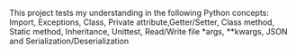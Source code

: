This project tests my understanding in the following Python concepts: Import, Exceptions, Class,
Private attribute,Getter/Setter, Class method, Static method, Inheritance, Unittest,
Read/Write file *args, **kwargs, JSON and Serialization/Deserialization
